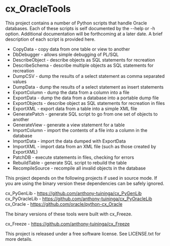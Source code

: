 # cx_OracleTools

This project contains a number of Python scripts that handle Oracle databases.
Each of these scripts is self documented by the --help or -h option.
Additional documentation will be forthcoming at a later date. A brief
description of each script is provided here.

- CopyData - copy data from one table or view to another
- DbDebugger - allows simple debugging of PL/SQL
- DescribeObject - describe objects as SQL statements for recreation
- DescribeSchema - describe multiple objects as SQL statements for recreation
- DumpCSV - dump the results of a select statement as comma separated values
- DumpData - dump the results of a select statement as insert statements
- ExportColumn - dump the data from a column into a file
- ExportData - dump the data from a database into a portable dump file
- ExportObjects - describe object as SQL statements for recreation in files
- ExportXML - export data from a table into a simple XML file
- GeneratePatch - generate SQL script to go from one set of objects to another
- GenerateView - generate a view statement for a table
- ImportColumn - import the contents of a file into a column in the database
- ImportData - import the data dumped with ExportData
- ImportXML - import data from an XML file (such as those created by ExportXML)
- PatchDB - execute statements in files, checking for errors
- RebuildTable - generate SQL script to rebuild the table
- RecompileSource - recompile all invalid objects in the database

This project depends on the following projects if used in source mode. If you
are using the binary version these dependencies can be safely ignored.

cx_PyGenLib - https://github.com/anthony-tuininga/cx_PyGenLib
cx_PyOracleLib - https://github.com/anthony-tuininga/cx_PyOracleLib
cx_Oracle - https://github.com/oracle/python-cx_Oracle

The binary versions of these tools were built with cx_Freeze.

cx_Freeze - https://github.com/anthony-tuininga/cx_Freeze

This project is released under a free software license. See LICENSE.txt for
more details.


